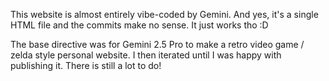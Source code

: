 This website is almost entirely vibe-coded by Gemini. And yes, it's a single HTML file and the commits make no sense. It just works tho :D

The base directive was for Gemini 2.5 Pro to make a retro video game / zelda style personal website. I then iterated until I was happy with publishing it. There is still a lot to do!